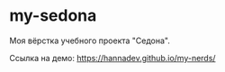 # my-sedona
Моя вёрстка учебного проекта "Седона".

Ссылка на демо: https://hannadev.github.io/my-nerds/
